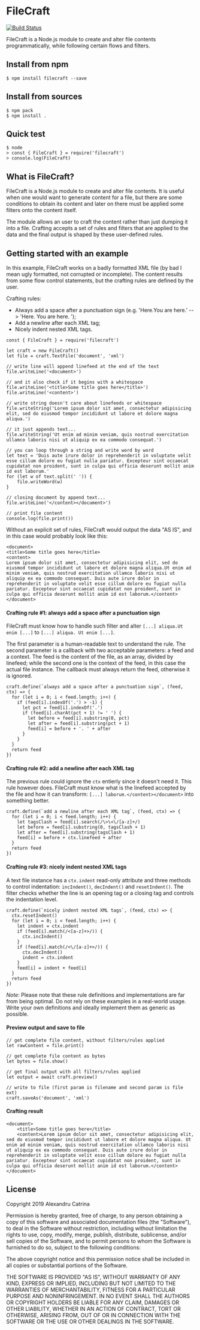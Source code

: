 # FileCraft
[![Build Status](https://travis-ci.org/lexndru/filecraft.svg?branch=master)](https://travis-ci.org/lexndru/filecraft)

FileCraft is a Node.js module to create and alter file contents programmatically, while following certain flows and filters.

## Install from npm
```
$ npm install filecraft --save
```

## Install from sources
```
$ npm pack
$ npm install .
```

## Quick test
```
$ node
> const { FileCraft } = require('filecraft')
> console.log(FileCraft)
```

## What is FileCraft?
FileCraft is a Node.js module to create and alter file contents. It is useful when one would want to generate content for a file, but there are some conditions to obtain its content and later on there must be applied some filters onto the content itself.

The module allows an user to craft the content rather than just dumping it into a file. Crafting accepts a set of rules and filters that are applied to the data and the final output is shaped by these user-defined rules.


## Getting started with an example
In this example, FileCraft works on a badly formatted XML file (by bad I mean ugly formatted, not corrupted or incomplete). The content results from some flow control statements, but the crafting rules are defined by the user.

Crafting rules:
- Always add a space after a punctuation sign (e.g. 'Here.You are here.' --> 'Here. You are here. ');
- Add a newline after each XML tag;
- Nicely indent nested XML tags.

```
const { FileCraft } = require('filecraft')

let craft = new FileCraft()
let file = craft.TextFile('document', 'xml')

// write line will append linefeed at the end of the text
file.writeLine('<document>')

// and it also check if it begins with a whitespace
file.writeLine('<title>Some title goes here</title>')
file.writeLine('<content>')

// write string doesn't care about linefeeds or whitespace
file.writeString('Lorem ipsum dolor sit amet, consectetur adipisicing elit, sed do eiusmod tempor incididunt ut labore et dolore magna aliqua.')

// it just appends text...
file.writeString('Ut enim ad minim veniam, quis nostrud exercitation ullamco laboris nisi ut aliquip ex ea commodo consequat.')

// you can loop through a string and write word by word
let text = 'Duis aute irure dolor in reprehenderit in voluptate velit esse cillum dolore eu fugiat nulla pariatur. Excepteur sint occaecat cupidatat non proident, sunt in culpa qui officia deserunt mollit anim id est laborum.'
for (let w of text.split(' ')) {
    file.writeWord(w)
}

// closing document by append text...
file.writeLine('</content></document>')

// print file content
console.log(file.print())
```

Without an explicit set of rules, FileCraft would output the data "AS IS", and in this case would probably look like this:
```
<document>
<title>Some title goes here</title>
<content>
Lorem ipsum dolor sit amet, consectetur adipisicing elit, sed do eiusmod tempor incididunt ut labore et dolore magna aliqua.Ut enim ad minim veniam, quis nostrud exercitation ullamco laboris nisi ut aliquip ex ea commodo consequat. Duis aute irure dolor in reprehenderit in voluptate velit esse cillum dolore eu fugiat nulla pariatur. Excepteur sint occaecat cupidatat non proident, sunt in culpa qui officia deserunt mollit anim id est laborum.</content></document>
```

#### Crafting rule #1: always add a space after a punctuation sign
FileCraft must know how to handle such filter and alter `[...] aliqua.Ut enim [...]` to `[...] aliqua. Ut enim [...]`.

The first parameter is a human-readable text to understand the rule. The second parameter is a callback with two acceptable parameters: a feed and a context. The feed is the content of the file, as an array, divided by linefeed; while the second one is the context of the feed, in this case the actual file instance. The callback must always return the feed, otherwise it is ignored.

```
craft.define(`always add a space after a punctuation sign`, (feed, ctx) => {
  for (let i = 0; i < feed.length; i++) {
    if (feed[i].indexOf('.') > -1) {
      let pct = feed[i].indexOf('.')
      if (feed[i].charAt(pct + 1) != ' ') {
        let before = feed[i].substring(0, pct)
        let after = feed[i].substring(pct + 1)
        feed[i] = before + '. ' + after
      }
    }
  }
  return feed
})
```

#### Crafting rule #2: add a newline after each XML tag
The previous rule could ignore the `ctx` entierly since it doesn't need it. This rule however does. FileCraft must know what is the linefeed accepted by the file and how it can transform: `[...] laborum.</content></document>` into something better.

```
craft.define(`add a newline after each XML tag`, (feed, ctx) => {
  for (let i = 0; i < feed.length; i++) {
    let tagsClash = feed[i].search(/\>\<\/[a-z]+/)
    let before = feed[i].substring(0, tagsClash + 1)
    let after = feed[i].substring(tagsClash + 1)
    feed[i] = before + ctx.linefeed + after
  }
  return feed
})
```

#### Crafting rule #3: nicely indent nested XML tags
A text file instance has a `ctx.indent` read-only attribute and three methods to control indentation: `incIndent()`, `decIndent()` and `resetIndent()`. The filter checks whether the line is an opening tag or a closing tag and controls the indentation level.

```
craft.define(`nicely indent nested XML tags`, (feed, ctx) => {
  ctx.resetIndent()
  for (let i = 0; i < feed.length; i++) {
    let indent = ctx.indent
    if (feed[i].match(/<[a-z]+>/)) {
      ctx.incIndent()
    }
    if (feed[i].match(/<\/[a-z]+>/)) {
      ctx.decIndent()
      indent = ctx.indent
    }
    feed[i] = indent + feed[i]
  }
  return feed
})
```

*Note:* Please note that these rule definitions and implementations are far from being optimal. Do not rely on these examples in a real-world usage. Write your own definitions and ideally implement them as generic as possible.

#### Preview output and save to file
```
// get complete file content, without filters/rules applied
let rawContent = file.print()

// get complete file content as bytes
let bytes = file.show()

// get final output with all filters/rules applied
let output = await craft.preview()

// write to file (first param is filename and second param is file ext)
craft.saveAs('document', 'xml')
```


#### Crafting result
```
<document>
    <title>Some title goes here</title>
    <content>Lorem ipsum dolor sit amet, consectetur adipisicing elit, sed do eiusmod tempor incididunt ut labore et dolore magna aliqua. Ut enim ad minim veniam, quis nostrud exercitation ullamco laboris nisi ut aliquip ex ea commodo consequat. Duis aute irure dolor in reprehenderit in voluptate velit esse cillum dolore eu fugiat nulla pariatur. Excepteur sint occaecat cupidatat non proident, sunt in culpa qui officia deserunt mollit anim id est laborum.</content>
</document>
```


## License
Copyright 2019 Alexandru Catrina

Permission is hereby granted, free of charge, to any person obtaining a copy
of this software and associated documentation files (the "Software"), to deal
in the Software without restriction, including without limitation the rights
to use, copy, modify, merge, publish, distribute, sublicense, and/or sell
copies of the Software, and to permit persons to whom the Software is
furnished to do so, subject to the following conditions:

The above copyright notice and this permission notice shall be included in
all copies or substantial portions of the Software.

THE SOFTWARE IS PROVIDED "AS IS", WITHOUT WARRANTY OF ANY KIND, EXPRESS OR
IMPLIED, INCLUDING BUT NOT LIMITED TO THE WARRANTIES OF MERCHANTABILITY,
FITNESS FOR A PARTICULAR PURPOSE AND NONINFRINGEMENT. IN NO EVENT SHALL THE
AUTHORS OR COPYRIGHT HOLDERS BE LIABLE FOR ANY CLAIM, DAMAGES OR OTHER
LIABILITY, WHETHER IN AN ACTION OF CONTRACT, TORT OR OTHERWISE, ARISING FROM,
OUT OF OR IN CONNECTION WITH THE SOFTWARE OR THE USE OR OTHER DEALINGS IN
THE SOFTWARE.
